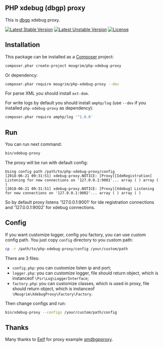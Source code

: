 ## PHP xdebug (dbgp) proxy

This is [dbgp](https://xdebug.org/docs-dbgp.php) xdebug proxy.

[![Latest Stable Version](https://poser.pugx.org/mougrim/php-xdebug-proxy/version)](https://packagist.org/packages/mougrim/php-xdebug-proxy)
[![Latest Unstable Version](https://poser.pugx.org/mougrim/php-xdebug-proxy/v/unstable)](https://packagist.org/packages/mougrim/php-xdebug-proxy)
[![License](https://poser.pugx.org/mougrim/php-xdebug-proxy/license)](https://packagist.org/packages/mougrim/php-xdebug-proxy)

## Installation

This package can be installed as a [Composer](https://getcomposer.org/) project:

```bash
composer.phar create-project mougrim/php-xdebug-proxy
```

Or dependency:

```bash
composer.phar require mougrim/php-xdebug-proxy --dev
```

For parse XML you should install `ext-dom`.

For write logs by default you should install `amphp/log` (use `--dev` if you installed `php-xdebug-proxy` as dependency):

```bash
composer.phar require amphp/log '^1.0.0'
```


## Run

You can run next command:
```bash
bin/xdebug-proxy
```

The proxy will be run with default config:
```text
Using config path /path/to/php-xdebug-proxy/config
[2018-06-21 09:31:51] xdebug-proxy.NOTICE: [Proxy][IdeRegistration] Listening for new connections on '127.0.0.1:9001'... array ( ) array ( )
[2018-06-21 09:31:51] xdebug-proxy.NOTICE: [Proxy][Xdebug] Listening for new connections on '127.0.0.1:9002'... array ( ) array ( )
```

So by default proxy listens '127.0.0.1:9001' for ide registration connections and '127.0.0.1:9002' for xdebug connections.

## Config

If you want customize logger, config you factory, you can use custom config path. You just copy `config` directory to you custom path:

```bash
cp -r /path/to/php-xdebug-proxy/config /your/custom/path
```

There are 3 files:

- `config.php`: you can customize listen ip and port;
- `logger.php`: you can customize logger, file should return object, which is instanceof `\Psr\Log\LoggerInterface`;
- `factory.php`: you can customize classes, which is used in proxy, file should return object, which is instanceof `\Mougrim\XdebugProxy\Factory\Factory`.

Then change configs and run:

```bash
bin/xdebug-proxy --configs /your/custom/path/config
```

## Thanks

Many thanks to [Eelf](https://github.com/eelf) for proxy example [smdbgpproxy](https://github.com/eelf/smdbgpproxy).
